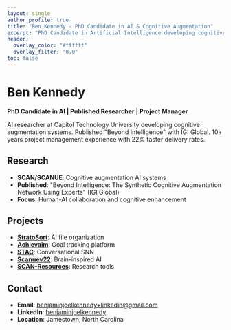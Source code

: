 ```yaml
---
layout: single
author_profile: true
title: "Ben Kennedy - PhD Candidate in AI & Cognitive Augmentation"
excerpt: "PhD Candidate in Artificial Intelligence developing cognitive augmentation systems. Published researcher and experienced project manager with 22% faster delivery rates."
header:
  overlay_color: "#ffffff"
  overlay_filter: "0.0"
toc: false
---
```


# Ben Kennedy
**PhD Candidate in AI | Published Researcher | Project Manager**

AI researcher at Capitol Technology University developing cognitive augmentation systems. Published "Beyond Intelligence" with IGI Global. 10+ years project management experience with 22% faster delivery rates.

## Research
- **SCAN/SCANUE**: Cognitive augmentation AI systems
- **Published**: "Beyond Intelligence: The Synthetic Cognitive Augmentation Network Using Experts" (IGI Global)
- **Focus**: Human-AI collaboration and cognitive enhancement

## Projects
- **[StratoSort](https://github.com/levytate/StratoSort)**: AI file organization
- **[Achievaim](https://github.com/levytate/Achievaim)**: Goal tracking platform
- **[STAC](https://github.com/iLevyTate/stac)**: Conversational SNN
- **[Scanuev22](https://github.com/iLevyTate/scanue-v22)**: Brain-inspired AI
- **[SCAN-Resources](https://github.com/iLevyTate/SCAN-Resources)**: Research tools

## Contact
- **Email**: benjaminjoelkennedy+linkedin@gmail.com
- **LinkedIn**: [benjaminjoelkennedy](https://www.linkedin.com/in/benjaminjoelkennedy)
- **Location**: Jamestown, North Carolina